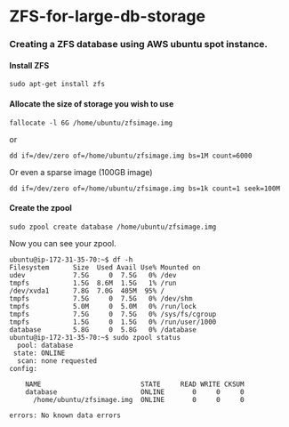 # ZFS-for-large-db-storage

### Creating a ZFS database using AWS ubuntu spot instance.

#### Install ZFS

```
sudo apt-get install zfs
```

#### Allocate the size of storage you wish to use

```
fallocate -l 6G /home/ubuntu/zfsimage.img
```

or

```
dd if=/dev/zero of=/home/ubuntu/zfsimage.img bs=1M count=6000
```

Or even a sparse image (100GB image)

```
dd if=/dev/zero of=/home/ubuntu/zfsimage.img bs=1k count=1 seek=100M
```

#### Create the zpool

```
sudo zpool create database /home/ubuntu/zfsimage.img
```

Now you can see your zpool.

```
ubuntu@ip-172-31-35-70:~$ df -h
Filesystem      Size  Used Avail Use% Mounted on
udev            7.5G     0  7.5G   0% /dev
tmpfs           1.5G  8.6M  1.5G   1% /run
/dev/xvda1      7.8G  7.0G  405M  95% /
tmpfs           7.5G     0  7.5G   0% /dev/shm
tmpfs           5.0M     0  5.0M   0% /run/lock
tmpfs           7.5G     0  7.5G   0% /sys/fs/cgroup
tmpfs           1.5G     0  1.5G   0% /run/user/1000
database        5.8G     0  5.8G   0% /database
ubuntu@ip-172-31-35-70:~$ sudo zpool status
  pool: database
 state: ONLINE
  scan: none requested
config:

	NAME                         STATE     READ WRITE CKSUM
	database                     ONLINE       0     0     0
	  /home/ubuntu/zfsimage.img  ONLINE       0     0     0

errors: No known data errors
```

#### 
